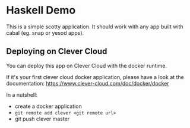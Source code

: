 # Haskell Demo

This is a simple scotty application. It should work with any app built with
cabal (eg. snap or yesod apps).

## Deploying on Clever Cloud

You can deploy this app on Clever Cloud with the docker runtime.

If it's your first clever cloud docker application, please have a look at the
documentation: <https://www.clever-cloud.com/doc/docker/docker>

In a nutshell:

 - create a docker application
 - `git remote add clever <git remote url>`
 - git push clever master
